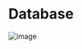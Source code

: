 # Database 
![image](https://github.com/MarkDommmm/Project_M4/assets/126791864/b391aeb6-aa58-4520-a14a-48edc56a239e)

